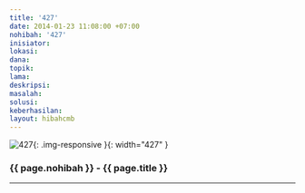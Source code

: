 ```yaml
---
title: '427'
date: 2014-01-23 11:08:00 +07:00
nohibah: '427'
inisiator: 
lokasi: 
dana: 
topik: 
lama: 
deskripsi: 
masalah: 
solusi: 
keberhasilan: 
layout: hibahcmb
---
```


![427](/static/img/hibahcmb/427.png){: .img-responsive }{: width="427" }

### {{ page.nohibah }} - {{ page.title }}

---

